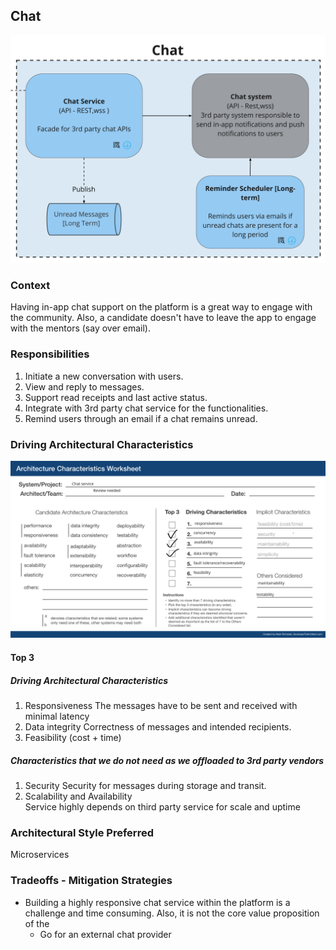 ## Chat
![Image](../diagrams/quanta/chat-quanta.jpg)

### Context
Having in-app chat support on the platform is a great way to engage with the community. Also, a candidate doesn't have to leave the app to engage with the mentors (say over email). 

### Responsibilities
1. Initiate a new conversation with users.
2. View and reply to messages.
3. Support read receipts and last active status.
4. Integrate with 3rd party chat service for the functionalities.
4. Remind users through an email if a chat remains unread. 


### Driving Architectural Characteristics

![Image](../images/chat-quantum-worksheet.png)
#### Top 3
##### Driving Architectural Characteristics
1. Responsiveness
   The messages have to be sent and received with minimal latency
2. Data integrity
   Correctness of messages and intended recipients.
3. Feasibility (cost + time)

##### Characteristics that we do not need as we offloaded to 3rd party vendors
1. Security
   Security for messages during storage and transit.
2. Scalability and Availability  
    Service highly depends on third party service for scale and uptime


### Architectural Style Preferred
Microservices

### Tradeoffs - Mitigation Strategies
* Building a highly responsive chat service within the platform is a challenge and time consuming. Also, it is not the core value proposition of the 
  * Go for an external chat provider
